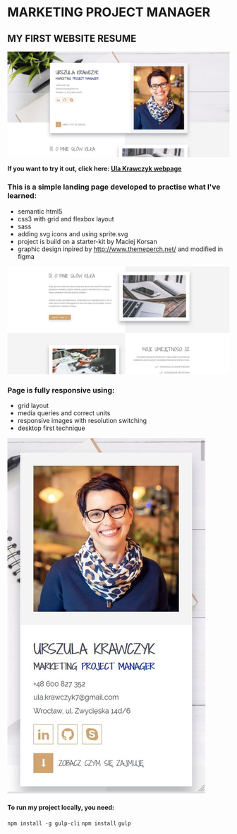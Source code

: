 # MARKETING PROJECT MANAGER 
## MY FIRST WEBSITE RESUME

![page layout](github/manager-page.jpg)


**If you want to try it out, click here: [Ula Krawczyk webpage](https://ulakrawczyk.github.io/marketing-manager/)**

### This is a simple landing page developed to practise what I've learned:
* semantic html5
* css3 with grid and flexbox layout
* sass
* adding svg icons and using sprite.svg
* project is build on a starter-kit by Maciej Korsan
* graphic design inpired by http://www.themeperch.net/ and modified in figma

![my webpage elements](github/manager-page-2.jpg)



### Page is fully responsive using:
* grid layout
* media queries and correct units
* responsive images with resolution switching
* desktop first technique

![mobile view in portrait mode](github/mobile-1.jpg)


#### To run my project locally, you need:

`npm install -g gulp-cli`
`npm install`
`gulp`
